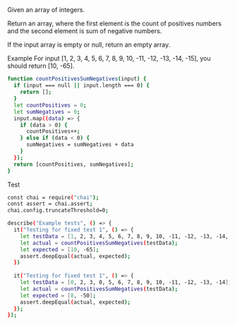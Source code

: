 ## 

Given an array of integers.

Return an array, where the first element is the count of positives numbers and the second element is sum of negative numbers.

If the input array is empty or null, return an empty array.

Example
For input [1, 2, 3, 4, 5, 6, 7, 8, 9, 10, -11, -12, -13, -14, -15], you should return [10, -65].

```sh
function countPositivesSumNegatives(input) {
  if (input === null || input.length === 0) {
    return [];
  }
  let countPositives = 0;
  let sumNegatives = 0;
  input.map((data) => {
    if (data > 0) {
      countPositives++;
    } else if (data < 0) {
      sumNegatives = sumNegatives + data 
    }
  });
  return [countPositives, sumNegatives];
}
```
Test 
```sh
const chai = require("chai");
const assert = chai.assert;
chai.config.truncateThreshold=0;

describe("Example tests", () => {
  it("Testing for fixed test 1", () => {
    let testData = [1, 2, 3, 4, 5, 6, 7, 8, 9, 10, -11, -12, -13, -14, -15];
    let actual = countPositivesSumNegatives(testData);
    let expected = [10, -65];
    assert.deepEqual(actual, expected);
  })
    
  it("Testing for fixed test 1", () => {
    let testData = [0, 2, 3, 0, 5, 6, 7, 8, 9, 10, -11, -12, -13, -14];
    let actual = countPositivesSumNegatives(testData);
    let expected = [8, -50];    
    assert.deepEqual(actual, expected);
  });
});

```
